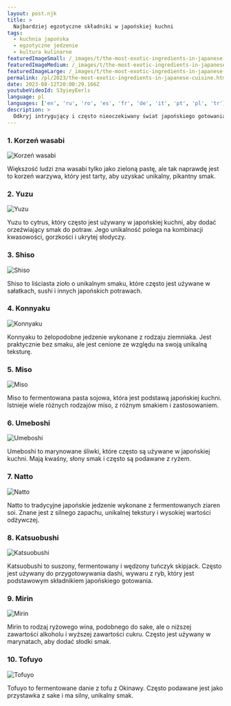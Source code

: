 ```yaml
---
layout: post.njk
title: >
  Najbardziej egzotyczne składniki w japońskiej kuchni
tags:
  - kuchnia japońska
  - egzotyczne jedzenie
  - kultura kulinarne
featuredImageSmall: /_images/t/the-most-exotic-ingredients-in-japanese-cuisine-cover-pl-small.webp
featuredImageMedium: /_images/t/the-most-exotic-ingredients-in-japanese-cuisine-cover-pl-medium.webp
featuredImageLarge: /_images/t/the-most-exotic-ingredients-in-japanese-cuisine-cover-pl-large.webp
permalink: /pl/2023/the-most-exotic-ingredients-in-japanese-cuisine.html
date: 2023-08-12T20:00:29.166Z
youtubeVideoId: S3yieyEerls
language: pl
languages: ['en', 'ru', 'ro', 'es', 'fr', 'de', 'it', 'pt', 'pl', 'tr']
description: >
  Odkryj intrygujący i często nieoczekiwany świat japońskiego gotowania. Poznaj najbardziej egzotyczne składniki znalezione w autentycznej japońskiej kuchni, które są nieznane dla zachodniego podniebienia.
---
```


### 1. Korzeń wasabi

![Korzeń wasabi](/_images/7/7e7ce4c26c3d93b505b1708b295b7578-medium.webp)

Większość ludzi zna wasabi tylko jako zieloną pastę, ale tak naprawdę jest to korzeń warzywa, który jest tarty, aby uzyskać unikalny, pikantny smak.

### 2. Yuzu

![Yuzu](/_images/b/b9186236c7af894d6094d9e6082e0a95-medium.webp)

Yuzu to cytrus, który często jest używany w japońskiej kuchni, aby dodać orzeźwiający smak do potraw. Jego unikalność polega na kombinacji kwasowości, gorzkości i ukrytej słodyczy.

### 3. Shiso

![Shiso](/_images/5/55c1d55b375cacbd02291e86417476c6-medium.webp)

Shiso to liściasta zioło o unikalnym smaku, które często jest używane w sałatkach, sushi i innych japońskich potrawach.

### 4. Konnyaku

![Konnyaku](/_images/a/ade60c573ceb62105ae10e1db6622222-medium.webp)

Konnyaku to żelopodobne jedzenie wykonane z rodzaju ziemniaka. Jest praktycznie bez smaku, ale jest cenione ze względu na swoją unikalną teksturę.

### 5. Miso

![Miso](/_images/e/e39eaf9b883a96dec104d285290e0031-medium.webp)

Miso to fermentowana pasta sojowa, która jest podstawą japońskiej kuchni. Istnieje wiele różnych rodzajów miso, z różnym smakiem i zastosowaniem.

### 6. Umeboshi

![Umeboshi](/_images/9/919dcb92f6de87721d2b0318d331b42f-medium.webp)

Umeboshi to marynowane śliwki, które często są używane w japońskiej kuchni. Mają kwaśny, słony smak i często są podawane z ryżem.

### 7. Natto

![Natto](/_images/e/e04988a4cbce62b6685f25f5d3153379-medium.webp)

Natto to tradycyjne japońskie jedzenie wykonane z fermentowanych ziaren soi. Znane jest z silnego zapachu, unikalnej tekstury i wysokiej wartości odżywczej.

### 8. Katsuobushi

![Katsuobushi](/_images/5/5d0ea606f89306543e13d3bdd1284102-medium.webp)

Katsuobushi to suszony, fermentowany i wędzony tuńczyk skipjack. Często jest używany do przygotowywania dashi, wywaru z ryb, który jest podstawowym składnikiem japońskiego gotowania.

### 9. Mirin

![Mirin](/_images/4/4413da9ee8220edb4f101a9cc0a2798b-medium.webp)

Mirin to rodzaj ryżowego wina, podobnego do sake, ale o niższej zawartości alkoholu i wyższej zawartości cukru. Często jest używany w marynatach, aby dodać słodki smak.

### 10. Tofuyo

![Tofuyo](/_images/e/e741146860f60d1a0c0d883365e7668e-medium.webp)

Tofuyo to fermentowane danie z tofu z Okinawy. Często podawane jest jako przystawka z sake i ma silny, unikalny smak.


